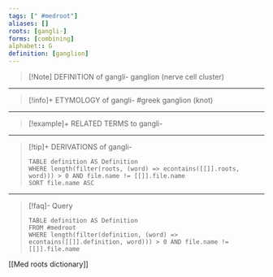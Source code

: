 ```yaml
---
tags: [" #medroot"]
aliases: []
roots: [gangli-]
forms: [combining]
alphabet:: G
definition: [ganglion]
---
```

>[!Note] DEFINITION of gangli-
>ganglion (nerve cell cluster)
_____
>[!info]+ ETYMOLOGY of gangli-
>#greek ganglion (knot)
_____
>[!example]+ RELATED TERMS to gangli-
>
_____
>[!tip]+ DERIVATIONS of gangli-
>```dataview
>TABLE definition AS Definition 
>WHERE length(filter(roots, (word) => econtains([[]].roots, word))) > 0 AND file.name != [[]].file.name
>SORT file.name ASC
>```
____
>[!faq]- Query
>```dataview
>TABLE definition AS Definition
>FROM #medroot
>WHERE length(filter(definition, (word) => econtains([[]].definition, word))) > 0 AND file.name != [[]].file.name
>```

[[Med roots dictionary]]